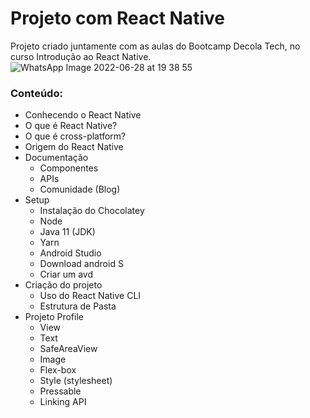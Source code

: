 # Projeto com React Native
Projeto criado juntamente com as aulas do Bootcamp Decola Tech, no curso Introdução ao React Native.
![WhatsApp Image 2022-06-28 at 19 38 55](https://user-images.githubusercontent.com/48449273/176316220-f1d1e351-1ef0-49d3-8a42-87db42370ce8.jpeg)

### Conteúdo:
* Conhecendo o React Native
* O que é React Native?
* O que é cross-platform?
* Origem do React Native
* Documentação
  * Componentes
  * APIs
  * Comunidade (Blog)
* Setup
  * Instalação do Chocolatey
  * Node
  * Java 11 (JDK)
  * Yarn
  * Android Studio
   * Download android S
   * Criar um avd
* Criação do projeto  
   * Uso do React Native CLI
   * Estrutura de Pasta
* Projeto Profile
   * View
   * Text
   * SafeAreaView
   * Image
   * Flex-box
   * Style (stylesheet)
   * Pressable
   * Linking API
   
